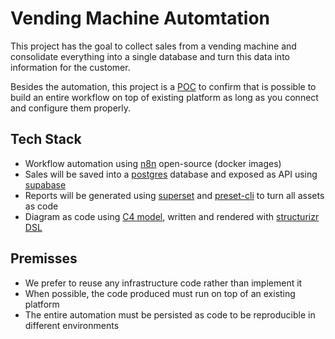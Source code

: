 # Vending Machine Automtation


This project has the goal to collect sales from a vending machine
and consolidate everything into a single database and turn this data into information
for the customer.

Besides the automation, this project is a [POC](https://www.techtarget.com/searchcio/definition/proof-of-concept-POChttps://www.techtarget.com/searchcio/definition/proof-of-concept-POC)
to confirm that is possible to build an entire workflow on top of existing platform as long as you connect and configure
them properly. 


## Tech Stack

- Workflow automation using [n8n](https://n8n.io/) open-source (docker images)
- Sales will be saved into a [postgres]() database and exposed as API using [supabase](https://supabase.com/)
- Reports will be generated using [superset](https://superset.apache.org/) and [preset-cli](https://github.com/preset-io/backend-sdk) to turn all assets as code
- Diagram as code using [C4 model](https://c4model.com/), written and rendered with [structurizr DSL](https://structurizr.com/)

## Premisses

- We prefer to reuse any infrastructure code rather than implement it  
- When possible, the code produced must run on top of an existing platform  
- The entire automation must be persisted as code to be reproducible in different environments